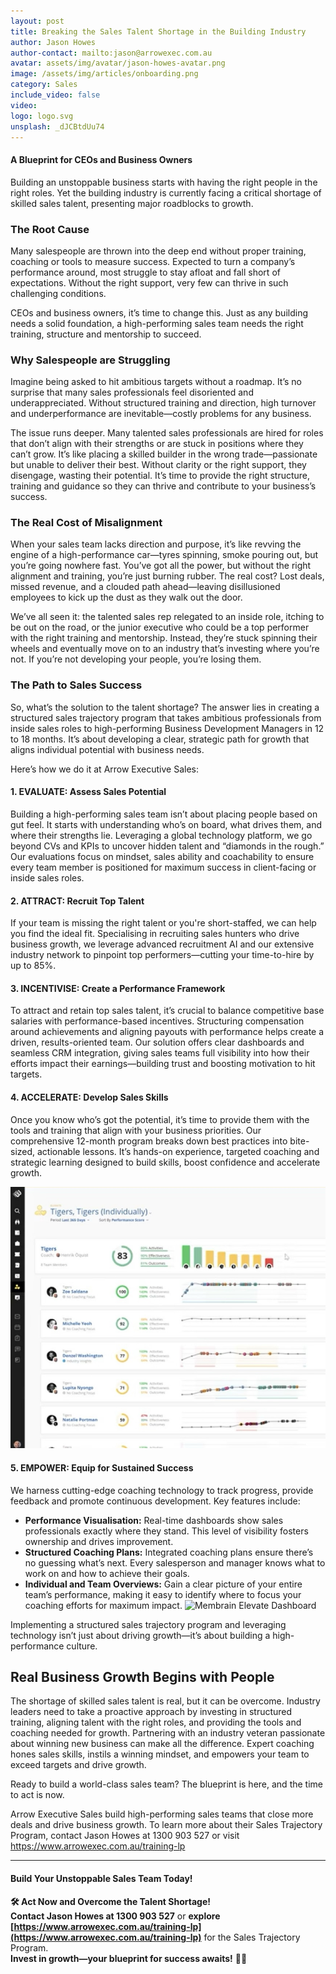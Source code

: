 ```yaml
---
layout: post
title: Breaking the Sales Talent Shortage in the Building Industry
author: Jason Howes
author-contact: mailto:jason@arrowexec.com.au
avatar: assets/img/avatar/jason-howes-avatar.png
image: /assets/img/articles/onboarding.png
category: Sales
include_video: false
video:
logo: logo.svg
unsplash: _dJCBtdUu74
---
```


#### A Blueprint for CEOs and Business Owners

Building an unstoppable business starts with having the right people in the right roles. Yet the building industry is currently facing a critical shortage of skilled sales talent, presenting major roadblocks to growth.

### The Root Cause

Many salespeople are thrown into the deep end without proper training, coaching or tools to measure success. Expected to turn a company’s performance around, most struggle to stay afloat and fall short of expectations. Without the right support, very few can thrive in such challenging conditions.

CEOs and business owners, it’s time to change this. Just as any building needs a solid foundation, a high-performing sales team needs the right training, structure and mentorship to succeed.

### Why Salespeople are Struggling

Imagine being asked to hit ambitious targets without a roadmap. It’s no surprise that many sales professionals feel disoriented and underappreciated. Without structured training and direction, high turnover and underperformance are inevitable—costly problems for any business.

The issue runs deeper. Many talented sales professionals are hired for roles that don’t align with their strengths or are stuck in positions where they can’t grow. It’s like placing a skilled builder in the wrong trade—passionate but unable to deliver their best. Without clarity or the right support, they disengage, wasting their potential. It’s time to provide the right structure, training and guidance so they can thrive and contribute to your business’s success.

### The Real Cost of Misalignment

When your sales team lacks direction and purpose, it’s like revving the engine of a high-performance car—tyres spinning, smoke pouring out, but you’re going nowhere fast. You’ve got all the power, but without the right alignment and training, you’re just burning rubber. The real cost? Lost deals, missed revenue, and a clouded path ahead—leaving disillusioned employees to kick up the dust as they walk out the door.

We’ve all seen it: the talented sales rep relegated to an inside role, itching to be out on the road, or the junior executive who could be a top performer with the right training and mentorship. Instead, they’re stuck spinning their wheels and eventually move on to an industry that’s investing where you’re not. If you’re not developing your people, you’re losing them.

### The Path to Sales Success

So, what’s the solution to the talent shortage? The answer lies in creating a structured sales trajectory program that takes ambitious professionals from inside sales roles to high-performing Business Development Managers in 12 to 18 months. It’s about developing a clear, strategic path for growth that aligns individual potential with business needs.

Here’s how we do it at Arrow Executive Sales:

#### 1. EVALUATE: Assess Sales Potential

Building a high-performing sales team isn’t about placing people based on gut feel. It starts with understanding who’s on board, what drives them, and where their strengths lie. Leveraging a global technology platform, we go beyond CVs and KPIs to uncover hidden talent and “diamonds in the rough.” Our evaluations focus on mindset, sales ability and coachability to ensure every team member is positioned for maximum success in client-facing or inside sales roles.

#### 2. ATTRACT: Recruit Top Talent

If your team is missing the right talent or you're short-staffed, we can help you find the ideal fit. Specialising in recruiting sales hunters who drive business growth, we leverage advanced recruitment AI and our extensive industry network to pinpoint top performers—cutting your time-to-hire by up to 85%.

#### 3. INCENTIVISE: Create a Performance Framework

To attract and retain top sales talent, it’s crucial to balance competitive base salaries with performance-based incentives. Structuring compensation around achievements and aligning payouts with performance helps create a driven, results-oriented team. Our solution offers clear dashboards and seamless CRM integration, giving sales teams full visibility into how their efforts impact their earnings—building trust and boosting motivation to hit targets.

#### 4. ACCELERATE: Develop Sales Skills

Once you know who’s got the potential, it’s time to provide them with the tools and training that align with your business priorities. Our comprehensive 12-month program breaks down best practices into bite-sized, actionable lessons. It’s hands-on experience, targeted coaching and strategic learning designed to build skills, boost confidence and accelerate growth.

![Sales Development Framework](/assets/img/membrain/membrane-article.jpg)

#### 5. EMPOWER: Equip for Sustained Success

We harness cutting-edge coaching technology to track progress, provide feedback and promote continuous development. Key features include:

- **Performance Visualisation:** Real-time dashboards show sales professionals exactly where they stand. This level of visibility fosters ownership and drives improvement.
- **Structured Coaching Plans:** Integrated coaching plans ensure there’s no guessing what’s next. Every salesperson and manager knows what to work on and how to achieve their goals.
- **Individual and Team Overviews:** Gain a clear picture of your entire team’s performance, making it easy to identify where to focus your coaching efforts for maximum impact.
  ![Membrain Elevate Dashboard](https://www.membrain.com/hs-fs/hubfs/Elevate/AL-pacino-mockup.png)

Implementing a structured sales trajectory program and leveraging technology isn’t just about driving growth—it’s about building a high-performance culture.

## Real Business Growth Begins with People

The shortage of skilled sales talent is real, but it can be overcome. Industry leaders need to take a proactive approach by investing in structured training, aligning talent with the right roles, and providing the tools and coaching needed for growth. Partnering with an industry veteran passionate about winning new business can make all the difference. Expert coaching hones sales skills, instils a winning mindset, and empowers your team to exceed targets and drive growth.

Ready to build a world-class sales team? The blueprint is here, and the time to act is now.

Arrow Executive Sales build high-performing sales teams that close more deals and drive business growth. To learn more about their Sales Trajectory Program, contact Jason Howes at 1300 903 527 or visit https://www.arrowexec.com.au/training-lp

---

#### **Build Your Unstoppable Sales Team Today!**

**🛠️ Act Now and Overcome the Talent Shortage!**  
**Contact Jason Howes at 1300 903 527** or **explore [https://www.arrowexec.com.au/training-lp](https://www.arrowexec.com.au/training-lp)** for the Sales Trajectory Program.  
**Invest in growth—your blueprint for success awaits!** 🌟🔑
